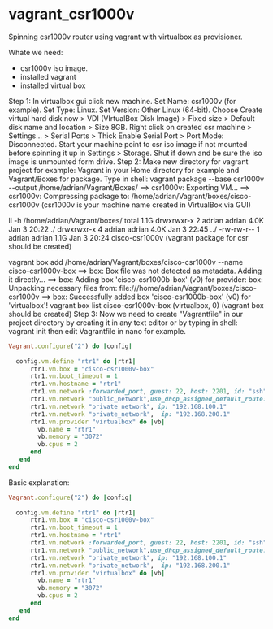 # vagrant_csr1000v
Spinning csr1000v router using vagrant with virtualbox as provisioner. 

Whate we need:
  - csr1000v iso image.
  - installed vagrant
  - installed virtual box

Step 1:
  In virtualbox gui click new machine.
  Set Name: csr1000v (for example). 
  Set Type: Linux. 
  Set Version: Other Linux (64-bit). 
  Choose Create virtual hard disk now > VDI (VIrtualBox Disk Image) > Fixed size > Default disk name and location > Size 8GB. 
  Right click on created csr machine > Settings... > Serial Ports > Thick Enable Serial Port > Port Mode: Disconnected. 
  Start your machine point to csr iso image if not mounted before spinning it up in Settings > Storage. 
  Shut if down and be sure the iso image is unmounted form drive. 
Step 2: 
Make new directory for vagrant project for example: Vagrant in your Home directory for example and Vagrant/Boxes for package. 
Type in shell: 
  vagrant package --base csr1000v --output /home/adrian/Vagrant/Boxes/
    ==> csr1000v: Exporting VM...
    ==> csr1000v: Compressing package to: /home/adrian/Vagrant/boxes/cisco-csr1000v
      (csr1000v is your machine name created in VirtualBox via GUI) 
      
  ll -h /home/adrian/Vagrant/boxes/ 
    total 1.1G
    drwxrwxr-x 2 adrian adrian 4.0K Jan  3 20:22 ./
    drwxrwxr-x 4 adrian adrian 4.0K Jan  3 22:45 ../
    -rw-rw-r-- 1 adrian adrian 1.1G Jan  3 20:24 cisco-csr1000v 
      (vagrant package for csr should be created) 
      
  vagrant box add /home/adrian/Vagrant/boxes/cisco-csr1000v --name cisco-csr1000v-box
    ==> box: Box file was not detected as metadata. Adding it directly...
    ==> box: Adding box 'cisco-csr1000b-box' (v0) for provider: 
        box: Unpacking necessary files from: file:///home/adrian/Vagrant/boxes/cisco-csr1000v
    ==> box: Successfully added box 'cisco-csr1000b-box' (v0) for 'virtualbox'!
  vagrant box list
    cisco-csr1000v-box (virtualbox, 0)
      (vagrant box should be created)
  Step 3: 
    Now we need to create "Vagrantfile" in our project directory by creating it in any text editor or by typing in shell:
      vagrant init
    then edit Vagrantfile in nano for example. 
```ruby    
Vagrant.configure("2") do |config|
  
  config.vm.define "rtr1" do |rtr1|
      rtr1.vm.box = "cisco-csr1000v-box"
      rtr1.vm.boot_timeout = 1
      rtr1.vm.hostname = "rtr1"
      rtr1.vm.network :forwarded_port, guest: 22, host: 2201, id: "ssh"
      rtr1.vm.network "public_network",use_dhcp_assigned_default_route: true, bridge: "enp0s3: Ethernet"
      rtr1.vm.network "private_network", ip: "192.168.100.1"
      rtr1.vm.network "private_network",  ip: "192.168.200.1"
      rtr1.vm.provider "virtualbox" do |vb|
        vb.name = "rtr1"
        vb.memory = "3072"
        vb.cpus = 2
      end
   end
end
```
Basic explanation: 
```ruby
Vagrant.configure("2") do |config|
  
  config.vm.define "rtr1" do |rtr1|
      rtr1.vm.box = "cisco-csr1000v-box"
      rtr1.vm.boot_timeout = 1
      rtr1.vm.hostname = "rtr1"
      rtr1.vm.network :forwarded_port, guest: 22, host: 2201, id: "ssh"
      rtr1.vm.network "public_network",use_dhcp_assigned_default_route: true, bridge: "enp0s3: Ethernet"
      rtr1.vm.network "private_network", ip: "192.168.100.1"
      rtr1.vm.network "private_network",  ip: "192.168.200.1"
      rtr1.vm.provider "virtualbox" do |vb|
        vb.name = "rtr1"
        vb.memory = "3072"
        vb.cpus = 2
      end
   end
end
```
